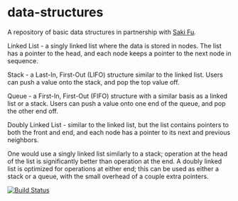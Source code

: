 # data-structures
A repository of basic data structures in partnership with [Saki Fu](https://github.com/SakiFu).

Linked List - a singly linked list where the data is stored in nodes. The list has a pointer to the head, and each node keeps a pointer to the next node in sequence.

Stack - a Last-In, First-Out (LIFO) structure similar to the linked list. Users can push a value onto the stack, and pop the top value off.

Queue - a First-In, First-Out (FIFO) structure with a similar basis as a linked list or a stack. Users can push a value onto one end of the queue, and pop the other end off.

Doubly Linked List - similar to the linked list, but the list contains pointers to both the front and end, and each node has a pointer to its next and previous neighbors.

One would use a singly linked list similarly to a stack; operation at the head of the list is significantly better than operation at the end. A doubly linked list is optimized for operations at either end; this can be used as either a stack or a queue, with the small overhead of a couple extra pointers.

[![Build Status](https://travis-ci.org/ndraper2/data-structures.svg?branch=master)](https://travis-ci.org/ndraper2/data-structures)